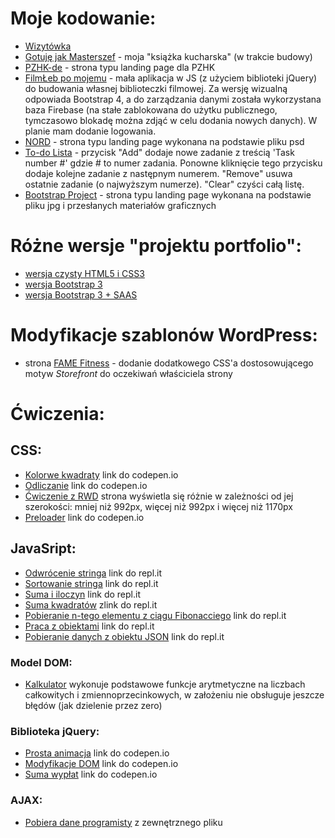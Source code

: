 # Moje kodowanie:
- [Wizytówka](https://kasiaizak.github.io/business-card/) 
- [Gotuję jak Masterszef](https://kasiaizak.github.io/masterszef/) - moja "książka kucharska" (w trakcie budowy)
- [PZHK-de](https://kasiaizak.github.io/landingpage/pzhk-de/) - strona typu landing page dla PZHK
- [FilmŁeb po mojemu](https://kasiaizak.github.io/filmleb/) - mała aplikacja w JS (z użyciem biblioteki jQuery) do budowania własnej biblioteczki filmowej. Za wersję wizualną odpowiada Bootstrap 4, a do zarządzania danymi została wykorzystana baza Firebase (na stałe zablokowana do użytku publicznego, tymczasowo blokadę można zdjąć w celu dodania nowych danych). W planie mam dodanie logowania.
- [NORD](https://kasiaizak.github.io/rekrutacja/landingpage-nord/) - strona typu landing page wykonana na podstawie pliku psd
- [To-do Lista](https://kasiaizak.github.io/rekrutacja/mdbootstrap-todolist/) - przycisk "Add" dodaje nowe zadanie z treścią 'Task number #' gdzie # to numer zadania. Ponowne kliknięcie tego przycisku dodaje kolejne zadanie z następnym numerem. "Remove" usuwa ostatnie zadanie (o najwyższym numerze). "Clear" czyści całą listę.
- [Bootstrap Project](https://kasiaizak.github.io/landingpage/bootstrap-project/index.html) - strona typu landing page wykonana na podstawie pliku jpg i przesłanych materiałów graficznych

# Różne wersje "projektu portfolio":
- [wersja czysty HTML5 i CSS3](https://kasiaizak.github.io/landingpage/projekt-portfolio/html-css/index.html)
- [wersja Bootstrap 3](https://kasiaizak.github.io/landingpage/projekt-portfolio/bootstrap/index.html)
- [wersja Bootstrap 3 + SAAS](https://kasiaizak.github.io/landingpage/projekt-portfolio/bootstrap-sass/index.html)

# Modyfikacje szablonów WordPress:
- strona [FAME Fitness](http://www.famefitness.pl/) - dodanie dodatkowego CSS'a dostosowującego motyw *Storefront* do oczekiwań właściciela strony

# Ćwiczenia:

## CSS:
- [Kolorwe kwadraty](https://codepen.io/kasiaizak/pen/NZBRoO?editors=1100#0) link do codepen.io
- [Odliczanie](https://codepen.io/kasiaizak/pen/OewGdQ?editors=1100#0) link do codepen.io
- [Ćwiczenie z RWD](https://kasiaizak.github.io/kurs-fed/zadania-domowe/3-css-rwd/) strona wyświetla się różnie w zależności od jej szerokości: mniej niż 992px, więcej niż 992px i więcej niż 1170px
- [Preloader](https://codepen.io/kasiaizak/pen/orMLXQ?editors=1100#0) link do codepen.io

## JavaSript:
- [Odwrócenie stringa](https://repl.it/@katarzynaizak/odwroc-stringa) link do repl.it
- [Sortowanie stringa](https://repl.it/@katarzynaizak/sortuj-stringa) link do repl.it
- [Suma i iloczyn](https://repl.it/@katarzynaizak/suma-i-iloczyn) link do repl.it
- [Suma kwadratów](https://repl.it/@katarzynaizak/suma-kwadratow) zlink do repl.it
- [Pobieranie n-tego elementu z ciągu Fibonacciego](https://repl.it/@katarzynaizak/element-fibonacci) link do repl.it
- [Praca z obiektami](https://repl.it/@katarzynaizak/obiekty-ksiazka) link do repl.it
- [Pobieranie danych z obiektu JSON](https://repl.it/@katarzynaizak/obiekt-json) link do repl.it

### Model DOM:
- [Kalkulator](https://codepen.io/kasiaizak/pen/NZBRyz) wykonuje podstawowe funkcje arytmetyczne na liczbach całkowitych i zmiennoprzecinkowych, w założeniu nie obsługuje jeszcze błędów (jak dzielenie przez zero)

### Biblioteka jQuery:
- [Prosta animacja](https://codepen.io/kasiaizak/pen/jjpovO) link do codepen.io
- [Modyfikacje DOM](https://codepen.io/kasiaizak/pen/ewjaXB?editors=1010#0) link do codepen.io
- [Suma wypłat](https://codepen.io/kasiaizak/pen/YojoPR?editors=1010#0) link do codepen.io

### AJAX:
- [Pobiera dane programisty](https://kasiaizak.github.io/kurs-fed/zadania-domowe/7-ajax-pobierz-dane-programisty/) z zewnętrznego pliku
